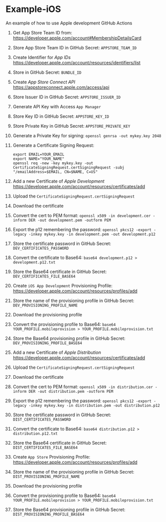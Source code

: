 # Example-iOS
An example of how to use Apple development GitHub Actions

1. Get App Store Team ID from: https://developer.apple.com/account#MembershipDetailsCard
2. Store App Store Team ID in GitHub Secret: `APPSTORE_TEAM_ID`
1. Create Identifier for *App IDs* https://developer.apple.com/account/resources/identifiers/list
1. Store in GitHub Secret: `BUNDLE_ID`
1. Create *App Store Connect API* https://appstoreconnect.apple.com/access/api
1. Store Issuer ID in GitHub Secret: `APPSTORE_ISSUER_ID`
1. Generate API Key with Access `App Manager`
1. Store Key ID in GitHub Secret: `APPSTORE_KEY_ID`
1. Store Private Key in GitHub Secret: `APPSTORE_PRIVATE_KEY`


1. Generate a Private Key for signing:
    `openssl genrsa -out mykey.key 2048`
1. Generate a Certificate Signing Request:
    ```
    export EMAIL=YOUR_EMAIL
    export NAME="YOUR_NAME"
    openssl req -new -key mykey.key -out CertificateSigningRequest.certSigningRequest -subj "/emailAddress=$EMAIL, CN=$NAME, C=US"
    ```
1. Add a new Certificate of *Apple Development* https://developer.apple.com/account/resources/certificates/add
1. Upload the `CertificateSigningRequest.certSigningRequest`
1. Download the certificate
1. Convert the cert to PEM format:
    `openssl x509 -in development.cer -inform DER -out development.pem -outform PEM`
1. Export the p12 remembering the password:
    `openssl pkcs12 -export -legacy -inkey mykey.key -in development.pem -out development.p12`
1. Store the certificate password in GitHub Secret: `DEV_CERTIFICATES_PASSWORD`
1. Convert the certificate to Base64:
    `base64 development.p12 > development.p12.txt`
1. Store the Base64 certificate in GitHub Secret: `DEV_CERTIFICATES_FILE_BASE64`
1. Create `iOS App Development` Provisioning Profile: https://developer.apple.com/account/resources/profiles/add
1. Store the name of the provisioning profile in GitHub Secret: `DEV_PROVISIONING_PROFILE_NAME`
2. Download the provisioning profile
1. Convert the provisioning profile to Base64:
    `base64 YOUR_PROFILE.mobileprovision > YOUR_PROFILE.mobileprovision.txt`
1. Store the Base64 provisioning profile in GitHub Secret: `DEV_PROVISIONING_PROFILE_BASE64`

1. Add a new Certificate of *Apple Distribution* https://developer.apple.com/account/resources/certificates/add
1. Upload the `CertificateSigningRequest.certSigningRequest`
1. Download the certificate
1. Convert the cert to PEM format:
   `openssl x509 -in distribution.cer -inform DER -out distribution.pem -outform PEM`
1. Export the p12 remembering the password:
   `openssl pkcs12 -export -legacy -inkey mykey.key -in distribution.pem -out distribution.p12`
1. Store the certificate password in GitHub Secret: `DIST_CERTIFICATES_PASSWORD`
1. Convert the certificate to Base64:
   `base64 distribution.p12 > distribution.p12.txt`
1. Store the Base64 certificate in GitHub Secret: `DIST_CERTIFICATES_FILE_BASE64`
2. Create `App Store` Provisioning Profile: https://developer.apple.com/account/resources/profiles/add
1. Store the name of the provisioning profile in GitHub Secret: `DIST_PROVISIONING_PROFILE_NAME`
2. Download the provisioning profile
1. Convert the provisioning profile to Base64:
   `base64 YOUR_PROFILE.mobileprovision > YOUR_PROFILE.mobileprovision.txt`
1. Store the Base64 provisioning profile in GitHub Secret: `DIST_PROVISIONING_PROFILE_BASE64`
